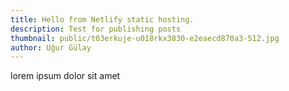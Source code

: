 ```yaml
---
title: Hello from Netlify static hosting.
description: Test for publishing posts
thumbnail: public/t03erkuje-u018rkx3830-e2eaecd870a3-512.jpg
author: Uğur Gülay
---
```

lorem ipsum dolor sit amet